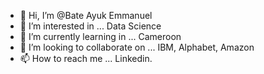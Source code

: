 - 👋 Hi, I’m @Bate Ayuk Emmanuel
- 👀 I’m interested in ... Data Science
- 🌱 I’m currently learning in ... Cameroon
- 💞️ I’m looking to collaborate on ... IBM, Alphabet, Amazon
- 📫 How to reach me ... Linkedin.

<!---
Bate90/Bate90 is a ✨ special ✨ repository because its `README.md` (this file) appears on your GitHub profile.
You can click the Preview link to take a look at your changes.
--->

